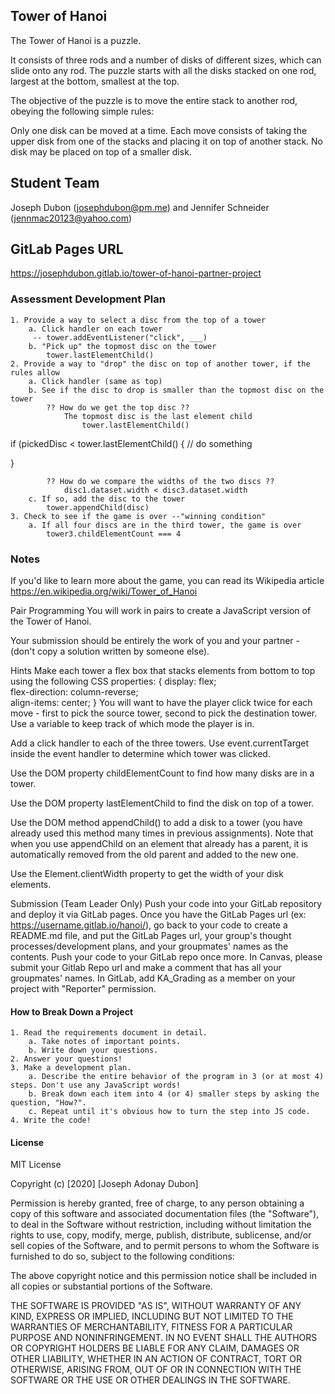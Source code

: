 ## Tower of Hanoi
The Tower of Hanoi is a puzzle.

It consists of three rods and a number of disks of different sizes, which can slide onto any rod. The puzzle starts with all the disks stacked on one rod, largest at the bottom, smallest at the top.

The objective of the puzzle is to move the entire stack to another rod, obeying the following simple rules:

Only one disk can be moved at a time.
Each move consists of taking the upper disk from one of the stacks and placing it on top of another stack.
No disk may be placed on top of a smaller disk.

## Student Team
Joseph Dubon (josephdubon@pm.me)
and
Jennifer Schneider (jennmac20123@yahoo.com)

## GitLab Pages URL
https://josephdubon.gitlab.io/tower-of-hanoi-partner-project

### Assessment Development Plan
    1. Provide a way to select a disc from the top of a tower
        a. Click handler on each tower
         -- tower.addEventListener("click", ___)
        b. "Pick up" the topmost disc on the tower
            tower.lastElementChild()
    2. Provide a way to "drop" the disc on top of another tower, if the rules allow
        a. Click handler (same as top)
        b. See if the disc to drop is smaller than the topmost disc on the tower
            ?? How do we get the top disc ??
                The topmost disc is the last element child
                    tower.lastElementChild()

if (pickedDisc < tower.lastElementChild() {
    // do something

}

            ?? How do we compare the widths of the two discs ??
                disc1.dataset.width < disc3.dataset.width
        c. If so, add the disc to the tower
            tower.appendChild(disc)
    3. Check to see if the game is over --"winning condition"
        a. If all four discs are in the third tower, the game is over
            tower3.childElementCount === 4

### Notes
If you'd like to learn more about the game, you can read its Wikipedia article
https://en.wikipedia.org/wiki/Tower_of_Hanoi

Pair Programming
You will work in pairs to create a JavaScript version of the Tower of Hanoi.

Your submission should be entirely the work of you and your partner - (don't copy a solution written by someone else).

Hints
Make each tower a flex box that stacks elements from bottom to top using the following CSS properties:
{
    display: flex;  
    flex-direction: column-reverse;  
    align-items: center;
}
You will want to have the player click twice for each move - first to pick the source tower, second to pick the destination tower. Use a variable to keep track of which mode the player is in.

Add a click handler to each of the three towers. Use event.currentTarget inside the event handler to determine which tower was clicked.

Use the DOM property childElementCount to find how many disks are in a tower.

Use the DOM property lastElementChild to find the disk on top of a tower.

Use the DOM method appendChild() to add a disk to a tower (you have already used this method many times in previous assignments). Note that when you use appendChild on an element that already has a parent, it is automatically removed from the old parent and added to the new one.

Use the Element.clientWidth property to get the width of your disk elements.

Submission (Team Leader Only)
Push your code into your GitLab repository and deploy it via GitLab pages.
Once you have the GitLab Pages url (ex: https://username.gitlab.io/hanoi/), go back to your code to create a README.md file, and put the GitLab Pages url, your group's thought processes/development plans, and your groupmates' names as the contents.
Push your code to your GitLab repo once more.
In Canvas, please submit your Gitlab Repo url and make a comment that has all your groupmates' names.
In GitLab, add KA_Grading as a member on your project with "Reporter" permission.

#### How to Break Down a Project

	1. Read the requirements document in detail.
		a. Take notes of important points.
		b. Write down your questions.
	2. Answer your questions!
	3. Make a development plan.
		a. Describe the entire behavior of the program in 3 (or at most 4) steps. Don't use any JavaScript words!
		b. Break down each item into 4 (or 4) smaller steps by asking the question, "How?".
		c. Repeat until it's obvious how to turn the step into JS code.
    4. Write the code!

#### License
MIT License

Copyright (c) [2020] [Joseph Adonay Dubon]

Permission is hereby granted, free of charge, to any person obtaining a copy
of this software and associated documentation files (the "Software"), to deal
in the Software without restriction, including without limitation the rights
to use, copy, modify, merge, publish, distribute, sublicense, and/or sell
copies of the Software, and to permit persons to whom the Software is
furnished to do so, subject to the following conditions:

The above copyright notice and this permission notice shall be included in all
copies or substantial portions of the Software.

THE SOFTWARE IS PROVIDED "AS IS", WITHOUT WARRANTY OF ANY KIND, EXPRESS OR
IMPLIED, INCLUDING BUT NOT LIMITED TO THE WARRANTIES OF MERCHANTABILITY,
FITNESS FOR A PARTICULAR PURPOSE AND NONINFRINGEMENT. IN NO EVENT SHALL THE
AUTHORS OR COPYRIGHT HOLDERS BE LIABLE FOR ANY CLAIM, DAMAGES OR OTHER
LIABILITY, WHETHER IN AN ACTION OF CONTRACT, TORT OR OTHERWISE, ARISING FROM,
OUT OF OR IN CONNECTION WITH THE SOFTWARE OR THE USE OR OTHER DEALINGS IN THE
SOFTWARE.